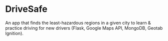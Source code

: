 # DriveSafe
An app that finds the least-hazardous regions in a given city to learn & practice driving for new drivers (Flask, Google Maps API, MongoDB, Geotab Ignition).
